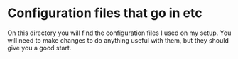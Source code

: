 # Configuration files that go in etc

On this directory you will find the configuration files I used on my setup. You will need to make changes
to do anything useful with them, but they should give you a good start.